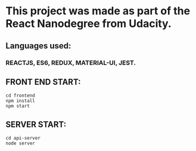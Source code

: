 # This project was made as part of the React Nanodegree from Udacity.

## Languages used:
### REACTJS, ES6, REDUX, MATERIAL-UI, JEST.

## FRONT END START:
```
cd frontend
npm install
npm start
```
## SERVER START:
```
cd api-server
node server
```
